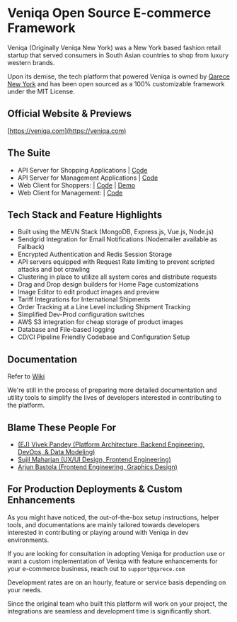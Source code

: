 # Veniqa Open Source E-commerce Framework

Veniqa (Originally Veniqa New York) was a New York based fashion retail startup that served consumers in South Asian countries to shop from luxury western brands.

Upon its demise, the tech platform that powered Veniqa is owned by [Qarece New York](https://qarece.com) and has been open sourced as a 100% customizable framework under the MIT License.

## Official Website & Previews
[https://veniqa.com](https://veniqa.com)

## The Suite
* API Server for Shopping Applications | [Code](https://github.com/Viveckh/Veniqa/tree/master/shopping-server)
* API Server for Management Applications | [Code](https://github.com/Viveckh/Veniqa/tree/master/management-server)
* Web Client for Shoppers: | [Code](https://github.com/Viveckh/Veniqa/tree/master/shopping-webclient) | [Demo](https://prod-veniqa-client.netlify.com)
* Web Client for Management: | [Code](https://github.com/Viveckh/Veniqa/tree/master/management-webclient)

## Tech Stack and Feature Highlights
* Built using the MEVN Stack (MongoDB, Express.js, Vue.js, Node.js)
* Sendgrid Integration for Email Notifications (Nodemailer available as Fallback)
* Encrypted Authentication and Redis Session Storage
* API servers equipped with Request Rate limiting to prevent scripted attacks and bot crawling
* Clustering in place to utilize all system cores and distribute requests
* Drag and Drop design builders for Home Page customizations
* Image Editor to edit product images and preview
* Tariff Integrations for International Shipments
* Order Tracking at a Line Level including Shipment Tracking
* Simplified Dev-Prod configuration switches
* AWS S3 integration for cheap storage of product images
* Database and File-based logging
* CD/CI Pipeline Friendly Codebase and Configuration Setup


## Documentation

Refer to [Wiki](https://github.com/Viveckh/Veniqa/wiki)

We're still in the process of preparing more detailed documentation and utility tools to simplify the lives of developers interested in contributing to the platform.

## Blame These People For

* [(EJ) Vivek Pandey (Platform Architecture, Backend Engineering, DevOps, & Data Modeling)](https://viveckh.com)
* [Sujil Maharjan (UX/UI Design, Frontend Engineering)](https://smaharj1.github.io/)
* [Arjun Bastola (Frontend Engineering, Graphics Design)](https://github.com/abastola)

## For Production Deployments & Custom Enhancements

As you might have noticed, the out-of-the-box setup instructions, helper tools, and documentations are mainly tailored towards developers interested in contributing or playing around with Veniqa in dev environments.

If you are looking for consultation in adopting Veniqa for production use or want a custom implementation of Veniqa with feature enhancements for your e-commerce business, reach out to `support@qarece.com`

Development rates are on an hourly, feature or service basis depending on your needs.

Since the original team who built this platform will work on your project, the integrations are seamless and development time is significantly short.







